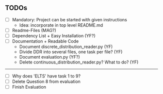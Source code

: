 ## TODOs

- [ ] Mandatory: Project can be started with given instructions
    - Idea: incorporate in top level README.md 
- [ ] Readme-Files (MAG?)
- [ ] Dependency List + Easy Installation (YF?)
- [ ] Documentation + Readable Code
    - Document discrete_distribution_reader.py (YF)
    - Divide DDR into several files, one task per file? (YF)
    - Document evaluation.py (YF?)
    - Delete continuous_distribution_reader.py? What to do? (YF)

---

- [ ] Why does 'ELTS' have task 1 to 9?
- [ ] Delete Question 8 from evaluation
- [ ] Finish Evaluation